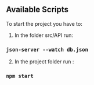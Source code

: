 ## Available Scripts

To start the project you have to:

1. In the folder src/API run: 

### `json-server --watch db.json`

2. In the project folder run : 

### `npm start`
